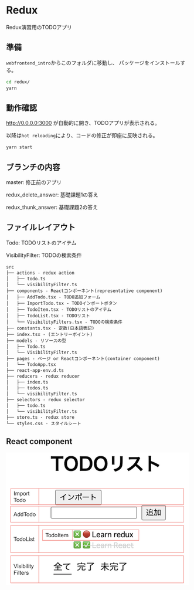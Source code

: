 # Redux

Redux演習用のTODOアプリ

## 準備

`webfrontend_intro`からこのフォルダに移動し、
パッケージをインストールする。

```sh
cd redux/
yarn
```

## 動作確認

http://0.0.0.0:3000 が自動的に開き、TODOアプリが表示される。

以降は`hot reloading`により、コードの修正が即座に反映される。

```sh
yarn start
```

## ブランチの内容

master: 修正前のアプリ

redux_delete_answer: 基礎課題1の答え

redux_thunk_answer: 基礎課題2の答え

## ファイルレイアウト

Todo: TODOリストのアイテム

VisibilityFilter: TODOの検索条件

```
src
├── actions - redux action
│   ├── todo.ts
│   └── visibilityFilter.ts
├── components - Reactコンポーネント(representative component)
│   ├── AddTodo.tsx - TODO追加フォーム
│   ├── ImportTodo.tsx - TODOインポートボタン
│   ├── TodoItem.tsx - TODOリストのアイテム
│   ├── TodoList.tsx - TODOリスト
│   └── VisibilityFilters.tsx - TODOの検索条件
├── constants.tsx - 定数(日本語表記)
├── index.tsx - (エントリーポイント)
├── models - リソースの型
│   ├── Todo.ts
│   └── VisibilityFilter.ts
├── pages - ページ or Reactコンポーネント(container component)
│   └── TodoApp.tsx
├── react-app-env.d.ts
├── reducers - redux reducer
│   ├── index.ts
│   ├── todos.ts
│   └── visibilityFilter.ts
├── selectors - redux selector
│   ├── todo.ts
│   └── visibilityFilter.ts
├── store.ts - redux store
└── styles.css - スタイルシート
```

## React component

![](./react_components.png)
